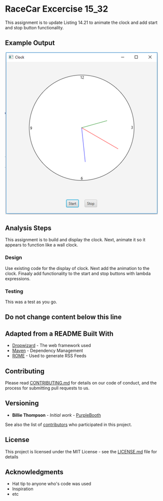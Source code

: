 # RaceCar Excercise 15_32

This assignment is to update Listing 14.21 to animate the clock and add start and stop button functionality.

## Example Output

![Sample Output](Clock.png)

## Analysis Steps
This assignment is to build and display the clock. Next, animate it so it appears to function like a wall clock.

### Design
Use existing code for the display of clock.
Next add the animation to the clock.
Finaaly add functionality to the start and stop buttons with lambda expressions.

### Testing
This was a test as you go.



## Do not change content below this line
## Adapted from a README Built With
*  [Dropwizard](http://www.dropwizard.io/1.0.2/docs/) - The web framework used
*  [Maven](https://maven.apache.org/) - Dependency Management
*  [ROME](https://rometools.github.io/rome/) - Used to generate RSS Feeds

## Contributing
Please read
[CONTRIBUTING.md](https://gist.github.com/PurpleBooth/b24679402957c63ec426
) for details on our code of conduct, and the process for submitting pull 
requests to us.

## Versioning
*  **Billie Thompson** - *Initial work* -
[PurpleBooth](https://github.com/PurpleBooth)

See also the list of
[contributors](https://github.com/your/project/contributors) who
participated in this project.

## License

This project is licensed under the MIT License - see the 
[LICENSE.md](LICENSE.md) file for details

## Acknowledgments

*  Hat tip to anyone who's code was used
*  Inspiration
*  etc
